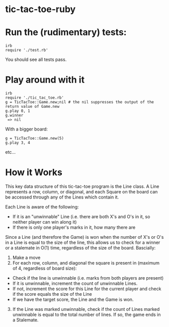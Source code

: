 # tic-tac-toe-ruby

# Run the (rudimentary) tests:

```
irb
require './test.rb'
```

You should see all tests pass.

# Play around with it

```
irb
require './tic_tac_toe.rb'
g = TicTacToe::Game.new;nil # the nil suppresses the output of the return value of Game.new
g.play 0, 1
g.winner
 => nil
```

With a bigger board:

```
g = TicTacToe::Game.new(5)
g.play 3, 4
```

etc...

# How it Works

This key data structure of this tic-tac-toe program is the Line class. A Line represents a row, column, or diagonal, and each Square on the board can be accessed through any of the Lines which contain it.

Each Line is aware of the following:
- If it is an "unwinnable" Line (i.e. there are both X's and O's in it, so neither player can win along it)
- If there is only one player's marks in it, how many there are

Since a Line (and therefore the Game) is won when the number of X's or O's in a Line is equal to the size of the line, this allows us to check for a winner or a stalemate in O(1) time, regardless of the size of the board.  Bascially:

1. Make a move
2. For each row, column, and diagonal the square is present in (maximum of 4, regardless of board size):
  - Check if the line is unwinnable (i.e. marks from both players are present)
  - If it is unwinnable, increment the count of unwinnable Lines.
  - If not, increment the score for this Line for the current player and check if the score equals the size of the Line
  - If we have the target score, the Line and the Game is won.
3. If the Line was marked unwinnable, check if the count of Lines marked unwinnable is equal to the total number of lines. If so, the game ends in a Stalemate.
